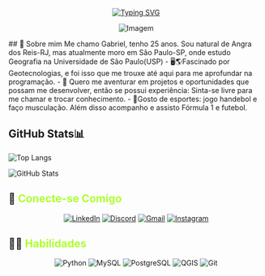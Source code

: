 <div align= "center">



[![Typing SVG](https://readme-typing-svg.herokuapp.com?font=Fira+Code&size=22&pause=1000&color=BCF776&random=false&width=435&lines=%F0%9F%8C%8EBem+vindo+ao+meu+GitHub%F0%9F%8C%8D)](https://git.io/typing-svg)


![Imagem](https://img.freepik.com/vetores-gratis/paisagem-digital-com-design-de-wireframe-techno_1048-12304.jpg?w=720&t=st=1712171522~exp=1712172122~hmac=2efe2202ca1c0b4cbc91e9d8f7db9909f03e2fd2bcf02cf014e300278e878082)
</div>
## 🚀 Sobre mim
Me chamo Gabriel, tenho 25 anos. Sou natural de Angra dos Reis-RJ, mas atualmente 
moro em São Paulo-SP, onde estudo Geografia na Universidade de São Paulo(USP)
- 🖥️🌎Fascinado por Geotecnologias, e foi isso que me trouxe até aqui para me aprofundar na programação.
- 🤠 Quero me aventurar em projetos e oportunidades que possam me desenvolver, então se possui experiência: Sinta-se livre para me chamar e trocar conhecimento. 
- 🤾Gosto de esportes: jogo handebol e faço musculação. Além disso acompanho e assisto Fórmula 1 e futebol.


## GitHub Stats📊

![Top Langs](https://github-readme-stats-git-masterrstaa-rickstaa.vercel.app/api/top-langs/?username=gbrazil&layout=compact&bg_color=000&border_color=30A3DC&title_color=E94D5F&text_color=FFF)

![GitHub Stats](https://github-readme-stats.vercel.app/api?username=gbrazil&theme=transparent&bg_color=000&border_color=30A3DC&show_icons=true&icon_color=30A3DC&title_color=E94D5F&text_color=FFF)

## 📨 <span style="color:#ADFF2F">**Conecte-se Comigo**</span>
<div align= "center">

[![LinkedIn](https://img.shields.io/badge/LinkedIn-0077B5?style=for-the-badge&logo=linkedin&logoColor=white)](https://www.linkedin.com/in/gabriel-brazil-geo/) 
[![Discord](https://img.shields.io/badge/Discord-7289DA?style=for-the-badge&logo=discord&logoColor=white)](https://discord.com/channels/@brazilgab/) 
[![Gmail](https://img.shields.io/badge/Gmail-333333?style=for-the-badge&logo=gmail&logoColor=red)](mailto:gabrielepf2@gmail.com) 
[![Instagram](https://img.shields.io/badge/-Instagram-%23E4405F?style=for-the-badge&logo=instagram&logoColor=white)](https://www.instagram.com/grbrz/)
</div> 

## 👨‍💻 <span style="color:#ADFF2F">**Habilidades** </span> 
<div align= "center">

![Python](https://img.shields.io/badge/python-00000f?style=for-the-badge&logo=python&logoColor=ffdd54)
![MySQL](https://img.shields.io/badge/MySQL-00000F?style=for-the-badge&logo=mysql&logoColor=white)
![PostgreSQL](https://img.shields.io/badge/PostgreSQL-000?style=for-the-badge&logo=postgresql)
![QGIS](https://img.shields.io/badge/-QGIS-000?style=for-the-badge&logo=qgis&logoColor=93b023)
![Git](https://img.shields.io/badge/GIT-000?style=for-the-badge&logo=git&logoColor=white)
</div>
